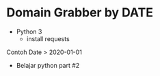 # Domain Grabber by DATE


- Python 3
  - install requests

Contoh Date > 2020-01-01

- Belajar python part #2
